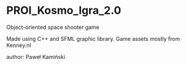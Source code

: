 # PROI_Kosmo_Igra_2.0
Object-oriented space shooter game

Made using C++ and SFML graphic library.
Game assets mostly from Kenney.nl

author: Paweł Kamiński
